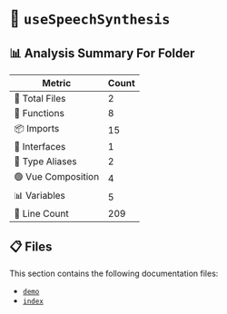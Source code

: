 # 📁 `useSpeechSynthesis`

## 📊 Analysis Summary For Folder

| Metric | Count |
|--------|-------|
| 📁 Total Files | 2 |
| 🔧 Functions | 8 |
| 📦 Imports | 15 |
| 📐 Interfaces | 1 |
| 📑 Type Aliases | 2 |
| 🟢 Vue Composition | 4 |
| 📊 Variables | 5 |
| 🔢 Line Count | 209 |


## 📋 Files

This section contains the following documentation files:

- [`demo`](./demo.md)
- [`index`](./index.md)